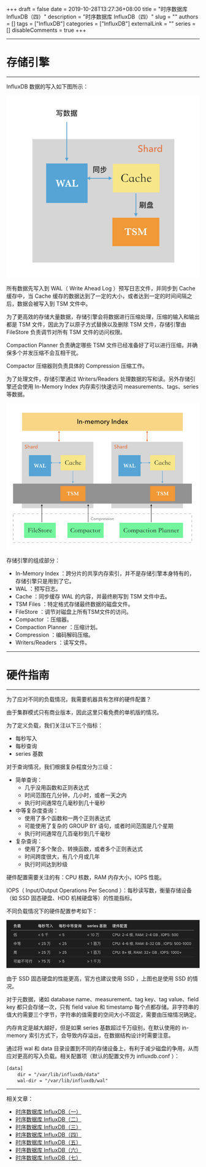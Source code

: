 +++
draft = false
date = 2019-10-28T13:27:36+08:00
title = "时序数据库 InfluxDB（四）"
description = "时序数据库 InfluxDB（四）"
slug = ""
authors = []
tags = ["InfluxDB"]
categories = ["InfluxDB"]
externalLink = ""
series = []
disableComments = true
+++


---

# 存储引擎
---

InfluxDB 数据的写入如下图所示：

![write data](/images/influxdb/write-data.png)

所有数据先写入到 WAL（ Write Ahead Log ）预写日志文件，并同步到 Cache 缓存中，当 Cache 缓存的数据达到了一定的大小，或者达到一定的时间间隔之后，数据会被写入到 TSM 文件中。


为了更高效的存储大量数据，存储引擎会将数据进行压缩处理，压缩的输入和输出都是 TSM 文件，因此为了以原子方式替换以及删除 TSM 文件，存储引擎由 FileStore 负责调节对所有 TSM 文件的访问权限。


Compaction Planner 负责确定哪些 TSM 文件已经准备好了可以进行压缩，并确保多个并发压缩不会互相干扰。


Compactor 压缩器则负责具体的 Compression 压缩工作。


为了处理文件，存储引擎通过 Writers/Readers 处理数据的写和读。另外存储引擎还会使用 In-Memory Index 内存索引快速访问 measurements、tags、series 等数据。

![in-memory index](/images/influxdb/in-memory-index.png)


存储引擎的组成部分：
* In-Memory Index ：跨分片的共享内存索引，并不是存储引擎本身特有的，存储引擎只是用到了它。
* WAL ：预写日志。
* Cache ：同步缓存 WAL 的内容，并最终刷写到 TSM 文件中去。
* TSM Files ：特定格式存储最终数据的磁盘文件。
* FileStore ：调节对磁盘上所有TSM文件的访问。
* Compactor ：压缩器。
* Compaction Planner ：压缩计划。
* Compression ：编码解码压缩。
* Writers/Readers ：读写文件。




---
# 硬件指南
---

为了应对不同的负载情况，我需要机器具有怎样的硬件配置？


由于集群模式只有商业版本，因此这里只看免费的单机版的情况。


为了定义负载，我们关注以下三个指标：

* 每秒写入
* 每秒查询
* series 基数


对于查询情况，我们根据复杂程度分为三级：

* 简单查询：
    * 几乎没用函数和正则表达式
    * 时间范围在几分钟，几小时，或者一天之内
    * 执行时间通常在几毫秒到几十毫秒
* 中等复杂度查询：
    * 使用了多个函数和一两个正则表达式
    * 可能使用了复杂的 GROUP BY 语句，或者时间范围是几个星期
    * 执行时间通常在几百毫秒到几千毫秒
* 复杂查询：
    * 使用了多个聚合、转换函数，或者多个正则表达式
    * 时间跨度很大，有几个月或几年
    * 执行时间达到秒级

硬件配置需要关注的有：CPU 核数，RAM 内存大小，IOPS 性能。

IOPS（ Input/Output Operations Per Second ）：每秒读写数，衡量存储设备（如 SSD 固态硬盘、HDD 机械硬盘等）的性能指标。


不同负载情况下的硬件配置参考如下：

![hard config](/images/influxdb/hard-config.png)

由于 SSD 固态硬盘的性能更高，官方也建议使用 SSD ，上图也是使用 SSD 的情况。

对于元数据，诸如 database name、measurement、tag key、tag value、field key 都只会存储一次，只有 field value 和 timestamp 每个点都存储。非字符串的值大约需要三个字节，字符串的值需要的空间大小不固定，需要由压缩情况确定。

内存肯定是越大越好，但是如果 series 基数超过千万级别，在默认使用的 in-memory 索引方式下，会导致内存溢出，在数据结构设计时需要注意。


通过将 wal 和 data 目录设置到不同的存储设备上，有利于减少磁盘的争用，从而应对更高的写入负载。相关配置项（默认的配置文件为 influxdb.conf ）：
```
[data]
    dir = "/var/lib/influxdb/data"
    wal-dir = "/var/lib/influxdb/wal"
```

---
相关文章：
- [时序数据库 InfluxDB（一）](/posts/influxdb/1/)
- [时序数据库 InfluxDB（二）](/posts/influxdb/2/)
- [时序数据库 InfluxDB（三）](/posts/influxdb/3/)
- [时序数据库 InfluxDB（四）](/posts/influxdb/4/)
- [时序数据库 InfluxDB（五）](/posts/influxdb/5/)
- [时序数据库 InfluxDB（六）](/posts/influxdb/6/)
- [时序数据库 InfluxDB（七）](/posts/influxdb/7/)
